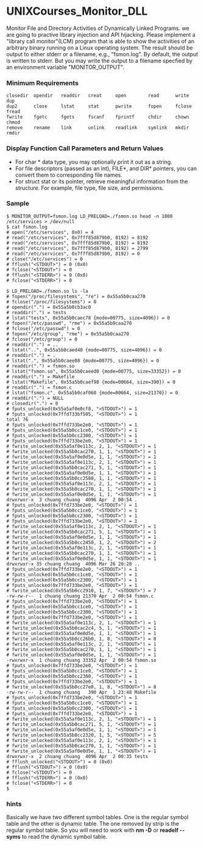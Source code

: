 # UNIXCourses_Monitor_DLL

Monitor File and Directory Activities of Dynamically Linked Programs.
we are going to practive library injection and API hijacking. Please implement a "library call monitor"(LCM) program that is able to show the activities of an arbitrary binary running on a Linux operating system. The result should be output to either stderr or a filename, e.g., "fsmon.log". By default, the output is written to stderr. But you may write the output to a filename specfied by an environment variable "MONITOR_OUTPUT".

### Minimum Requirements
```
closedir  opendir   readdir   creat     open        read      write     dup 
dup2      close     lstat     stat      pwrite      fopen     fclose    fread 
fwrite    fgetc     fgets     fscanf    fprintf     chdir     chown     chmod 
remove    rename    link      unlink    readlink    symlink   mkdir     rmdir
```

### Display Function Call Parameters and Return Values
* For char * data type, you may optionally print it out as a string.
* For file descriptors (passed as an int), FILE*, and DIR* pointers, you can convert them to corresponding file names.
* For struct stat or its pointer, retrieve meaningful information from the structure. For example, file type, file size, and permissions.

### Sample
```
$ MONITOR_OUTPUT=fsmon.log LD_PRELOAD=./fsmon.so head -n 1000 /etc/services > /dev/null
$ cat fsmon.log
# open("/etc/services", 0x0) = 4
# read("/etc/services", 0x7fff85d879b0, 8192) = 8192
# read("/etc/services", 0x7fff85d879b0, 8192) = 8192
# read("/etc/services", 0x7fff85d879b0, 8192) = 2799
# read("/etc/services", 0x7fff85d879b0, 8192) = 0
# close("/etc/services") = 0
# fflush("<STDOUT>") = 0 (0x0)
# fclose("<STDOUT>") = 0
# fflush("<STDERR>") = 0 (0x0)
# fclose("<STDERR>") = 0
```
```
$ LD_PRELOAD=./fsmon.so ls -la
# fopen("/proc/filesystems", "re") = 0x55a5b0caa270
# fclose("/proc/filesystems") = 0
# opendir(".") = 0x55a5b0cb3ac0
# readdir(".") = tests
# lstat("tests", 0x55a5b0caec78 {mode=00775, size=4096}) = 0
# fopen("/etc/passwd", "rme") = 0x55a5b0caa270
# fclose("/etc/passwd") = 0
# fopen("/etc/group", "rme") = 0x55a5b0caa270
# fclose("/etc/group") = 0
# readdir(".") = ..
# lstat("..", 0x55a5b0caed40 {mode=00775, size=4096}) = 0
# readdir(".") = .
# lstat(".", 0x55a5b0caee08 {mode=00775, size=4096}) = 0
# readdir(".") = fsmon.so
# lstat("fsmon.so", 0x55a5b0caeed0 {mode=00775, size=33352}) = 0
# readdir(".") = Makefile
# lstat("Makefile", 0x55a5b0caef98 {mode=00664, size=390}) = 0
# readdir(".") = fsmon.c
# lstat("fsmon.c", 0x55a5b0caf060 {mode=00664, size=21370}) = 0
# readdir(".") = NULL
# closedir(".") = 0
# fputs_unlocked(0x55a5af0e0cf8, "<STDOUT>") = 1
# fputs_unlocked(0x7ffd733bf505, "<STDOUT>") = 1
total 76
# fputs_unlocked(0x7ffd733be2e0, "<STDOUT>") = 1
# fputs_unlocked(0x55a5b0cc1ce0, "<STDOUT>") = 1
# fputs_unlocked(0x55a5b0cc2300, "<STDOUT>") = 1
# fputs_unlocked(0x7ffd733be2e0, "<STDOUT>") = 1
# fwrite_unlocked(0x55a5af0e113c, 2, 1, "<STDOUT>") = 1
# fwrite_unlocked(0x55a5b0cac270, 1, 1, "<STDOUT>") = 1
# fwrite_unlocked(0x55a5af0e0d5e, 1, 1, "<STDOUT>") = 1
# fwrite_unlocked(0x55a5af0e113c, 2, 1, "<STDOUT>") = 1
# fwrite_unlocked(0x55a5b0cac271, 5, 1, "<STDOUT>") = 1
# fwrite_unlocked(0x55a5af0e0d5e, 1, 1, "<STDOUT>") = 1
# fwrite_unlocked(0x55a5b0cc2580, 1, 1, "<STDOUT>") = 1
# fwrite_unlocked(0x55a5af0e113c, 2, 1, "<STDOUT>") = 1
# fwrite_unlocked(0x55a5b0cac270, 1, 1, "<STDOUT>") = 1
# fwrite_unlocked(0x55a5af0e0d5e, 1, 1, "<STDOUT>") = 1
drwxrwxr-x  3 chuang chuang  4096 Apr  2 00:54 .
# fputs_unlocked(0x7ffd733be2e0, "<STDOUT>") = 1
# fputs_unlocked(0x55a5b0cc1ce0, "<STDOUT>") = 1
# fputs_unlocked(0x55a5b0cc2300, "<STDOUT>") = 1
# fputs_unlocked(0x7ffd733be2e0, "<STDOUT>") = 1
# fwrite_unlocked(0x55a5af0e113c, 2, 1, "<STDOUT>") = 1
# fwrite_unlocked(0x55a5b0cac271, 5, 1, "<STDOUT>") = 1
# fwrite_unlocked(0x55a5af0e0d5e, 1, 1, "<STDOUT>") = 1
# fwrite_unlocked(0x55a5b0cc2450, 1, 2, "<STDOUT>") = 2
# fwrite_unlocked(0x55a5af0e113c, 2, 1, "<STDOUT>") = 1
# fwrite_unlocked(0x55a5b0cac270, 1, 1, "<STDOUT>") = 1
# fwrite_unlocked(0x55a5af0e0d5e, 1, 1, "<STDOUT>") = 1
drwxrwxr-x 35 chuang chuang  4096 Mar 26 20:28 ..
# fputs_unlocked(0x7ffd733be2e0, "<STDOUT>") = 1
# fputs_unlocked(0x55a5b0cc1ce0, "<STDOUT>") = 1
# fputs_unlocked(0x55a5b0cc2300, "<STDOUT>") = 1
# fputs_unlocked(0x7ffd733be2e0, "<STDOUT>") = 1
# fwrite_unlocked(0x55a5b0cc2910, 1, 7, "<STDOUT>") = 7
-rw-rw-r--  1 chuang chuang 21370 Apr  2 00:54 fsmon.c
# fputs_unlocked(0x7ffd733be2e0, "<STDOUT>") = 1
# fputs_unlocked(0x55a5b0cc1ce0, "<STDOUT>") = 1
# fputs_unlocked(0x55a5b0cc2300, "<STDOUT>") = 1
# fputs_unlocked(0x7ffd733be2e0, "<STDOUT>") = 1
# fwrite_unlocked(0x55a5af0e113c, 2, 1, "<STDOUT>") = 1
# fwrite_unlocked(0x55a5b0cac2c4, 5, 1, "<STDOUT>") = 1
# fwrite_unlocked(0x55a5af0e0d5e, 1, 1, "<STDOUT>") = 1
# fwrite_unlocked(0x55a5b0cc26b0, 1, 8, "<STDOUT>") = 8
# fwrite_unlocked(0x55a5af0e113c, 2, 1, "<STDOUT>") = 1
# fwrite_unlocked(0x55a5b0cac270, 1, 1, "<STDOUT>") = 1
# fwrite_unlocked(0x55a5af0e0d5e, 1, 1, "<STDOUT>") = 1
-rwxrwxr-x  1 chuang chuang 33352 Apr  2 00:54 fsmon.so
# fputs_unlocked(0x7ffd733be2e0, "<STDOUT>") = 1
# fputs_unlocked(0x55a5b0cc1ce0, "<STDOUT>") = 1
# fputs_unlocked(0x55a5b0cc2300, "<STDOUT>") = 1
# fputs_unlocked(0x7ffd733be2e0, "<STDOUT>") = 1
# fwrite_unlocked(0x55a5b0cc27e0, 1, 8, "<STDOUT>") = 8
-rw-rw-r--  1 chuang chuang   390 Apr  1 23:48 Makefile
# fputs_unlocked(0x7ffd733be2e0, "<STDOUT>") = 1
# fputs_unlocked(0x55a5b0cc1ce0, "<STDOUT>") = 1
# fputs_unlocked(0x55a5b0cc2300, "<STDOUT>") = 1
# fputs_unlocked(0x7ffd733be2e0, "<STDOUT>") = 1
# fwrite_unlocked(0x55a5af0e113c, 2, 1, "<STDOUT>") = 1
# fwrite_unlocked(0x55a5b0cac271, 5, 1, "<STDOUT>") = 1
# fwrite_unlocked(0x55a5af0e0d5e, 1, 1, "<STDOUT>") = 1
# fwrite_unlocked(0x55a5b0cc2320, 1, 5, "<STDOUT>") = 5
# fwrite_unlocked(0x55a5af0e113c, 2, 1, "<STDOUT>") = 1
# fwrite_unlocked(0x55a5b0cac270, 1, 1, "<STDOUT>") = 1
# fwrite_unlocked(0x55a5af0e0d5e, 1, 1, "<STDOUT>") = 1
drwxrwxr-x  2 chuang chuang  4096 Apr  2 00:35 tests
# fflush_unlocked("<STDOUT>") = 0 (0x0)
# fflush("<STDOUT>") = 0 (0x0)
# fclose("<STDOUT>") = 0
# fflush("<STDERR>") = 0 (0x0)
# fclose("<STDERR>") = 0
$
```

### hints
Basically we have two different symbol tables. One is the regular symbol table and the other is dynamic table. The one removed by strip is the regular symbol table. So you will need to work with **nm -D** or **readelf --syms** to read the dynamic symbol table.
